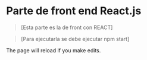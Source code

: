 # Parte de front end React.js 

> [Esta parte es la de front con REACT]

> [Para ejecutarla se debe ejecutar npm start]

The page will reload if you make edits.
